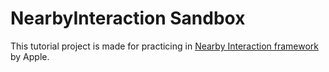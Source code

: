 # NearbyInteraction Sandbox

This tutorial project is made for practicing in [Nearby Interaction framework](https://developer.apple.com/documentation/nearbyinteraction) by Apple.
